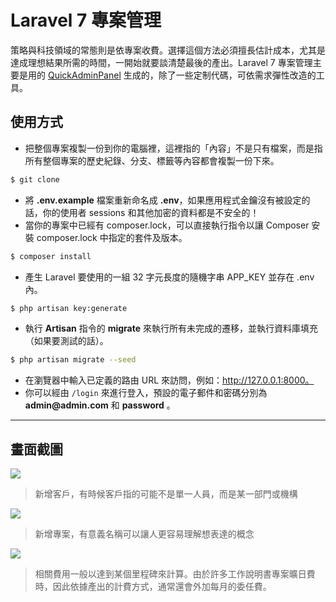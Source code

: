 # Laravel 7 專案管理

策略與科技領域的常態則是依專案收費。選擇這個方法必須擅長估計成本，尤其是達成理想結果所需的時間，一開始就要談清楚最後的產出。Laravel 7 專案管理主要是用的 [QuickAdminPanel](https://quickadminpanel.com) 生成的，除了一些定制代碼，可依需求彈性改造的工具。

## 使用方式
- 把整個專案複製一份到你的電腦裡，這裡指的「內容」不是只有檔案，而是指所有整個專案的歷史紀錄、分支、標籤等內容都會複製一份下來。
```sh
$ git clone
```
- 將 __.env.example__ 檔案重新命名成 __.env__，如果應用程式金鑰沒有被設定的話，你的使用者 sessions 和其他加密的資料都是不安全的！
- 當你的專案中已經有 composer.lock，可以直接執行指令以讓 Composer 安裝 composer.lock 中指定的套件及版本。
```sh
$ composer install
```
- 產生 Laravel 要使用的一組 32 字元長度的隨機字串 APP_KEY 並存在 .env 內。
```sh
$ php artisan key:generate
```
- 執行 __Artisan__ 指令的 __migrate__ 來執行所有未完成的遷移，並執行資料庫填充（如果要測試的話）。
```sh
$ php artisan migrate --seed
```
- 在瀏覽器中輸入已定義的路由 URL 來訪問，例如：http://127.0.0.1:8000。
- 你可以經由 `/login` 來進行登入，預設的電子郵件和密碼分別為 __admin@admin.com__ 和 __password__ 。

----

## 畫面截圖
![](https://i.imgur.com/51fHtt1.png)
> 新增客戶，有時候客戶指的可能不是單一人員，而是某一部門或機構

![](https://i.imgur.com/JF9psht.png)
> 新增專案，有意義名稱可以讓人更容易理解想表達的概念

![](https://i.imgur.com/HkVkDWz.png)
> 相關費用一般以達到某個里程碑來計算。由於許多工作說明書專案曠日費時，因此依據產出的計費方式，通常還會外加每月的委任費。